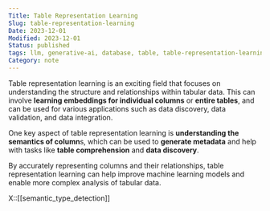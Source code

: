```yaml
---
Title: Table Representation Learning
Slug: table-representation-learning
Date: 2023-12-01
Modified: 2023-12-01
Status: published
tags: llm, generative-ai, database, table, table-representation-learning 
Category: note
---
```


Table representation learning is an exciting field that focuses on understanding the structure and relationships within tabular data. This can involve **learning embeddings for individual columns** or **entire tables**, and can be used for various applications such as data discovery, data validation, and data integration. 

One key aspect of table representation learning is **understanding the semantics of column**s, which can be used to **generate metadata** and help with tasks like **table comprehension** and **data discovery**. 

By accurately representing columns and their relationships, table representation learning can help improve machine learning models and enable more complex analysis of tabular data.

X::[[semantic_type_detection]]